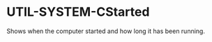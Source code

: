 UTIL-SYSTEM-CStarted
====================

Shows when the computer started and how long it has been running.
